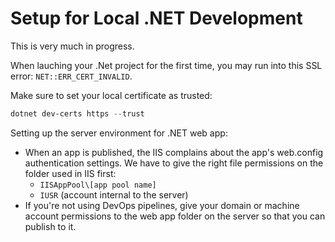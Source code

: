 # Setup for Local .NET Development

This is very much in progress.

When lauching your .Net project for the first time, you may run into this SSL error: `NET::ERR_CERT_INVALID`.

Make sure to set your local certificate as trusted:

```powershell
dotnet dev-certs https --trust
```

Setting up the server environment for .NET web app:

- When an app is published, the IIS complains about the app's web.config authentication settings.  We have to give the right file permissions on the folder used in IIS first:
  - ``IISAppPool\[app pool name]``
  - ``IUSR`` (account internal to the server)
- If you're not using DevOps pipelines, give your domain or machine account permissions to the web app folder on the server so that you can publish to it.

